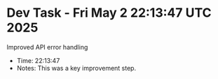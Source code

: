 # Dev Task - Fri May  2 22:13:47 UTC 2025
Improved API error handling
- Time: 22:13:47
- Notes: This was a key improvement step.
